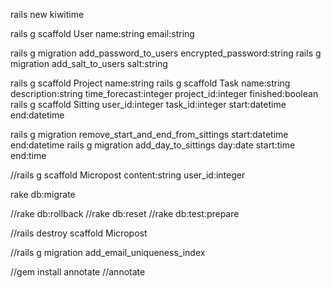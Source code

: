 rails new kiwitime

rails g scaffold User name:string email:string

rails g migration add_password_to_users encrypted_password:string
rails g migration add_salt_to_users salt:string

rails g scaffold Project name:string
rails g scaffold Task name:string description:string time_forecast:integer project_id:integer finished:boolean
rails g scaffold Sitting user_id:integer task_id:integer start:datetime end:datetime

rails g migration remove_start_and_end_from_sittings start:datetime end:datetime
rails g migration add_day_to_sittings day:date start:time end:time

//rails g scaffold Micropost content:string user_id:integer

rake db:migrate

//rake db:rollback
//rake db:reset
//rake db:test:prepare

//rails destroy scaffold Micropost

//rails g migration add_email_uniqueness_index

//gem install annotate
//annotate



